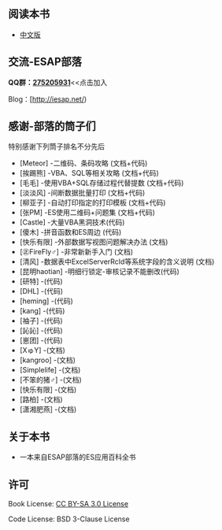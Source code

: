 ## 阅读本书
- [中文版](/zh/preface.md)
 
## 交流-ESAP部落
**QQ群：[275205931](http://shang.qq.com/wpa/qunwpa?idkey=8065d28ea0b39649052de5d2aeab377014d268a5a9fa7463d4873b205233aaff)**<<点击加入

Blog：[http://iesap.net/) 

## 感谢-部落的筒子们
特别感谢下列筒子排名不分先后

 - [Meteor]		-二维码、条码攻略 (文档+代码)
 - [挨踢熊]		-VBA、SQL等相关攻略 (文档+代码)
 - [毛毛]		-使用VBA+SQL存储过程代替提数 (文档+代码)
 - [淡淡风]		-间断数据批量打印 (文档+代码)
 - [柳亚子]		-自动打印指定的打印模板 (文档+代码)
 - [张PM]		-ES使用二维码+问题集 (文档+代码)
 - [Castle]		-大量VBA黑洞技术(代码)
 - [傻木]		-拼音函数和ES周边 (代码)
 - [快乐有限]	-外部数据写视图问题解决办法 (文档)
 - [㊣FireFly♂]	-非常新新手入门 (文档)
 - [清风]		-数据表中ExcelServerRcId等系统字段的含义说明 (文档)
 - [昆明haotian]	-明细行锁定-审核记录不能删改(代码)
 - [研特]		-(代码)
 - [DHL]		-(代码)
 - [heming]		-(代码)
 - [kang]		-(代码)
 - [袖子]		-(代码)
 - [訫訫]		-(代码)
 - [崽团]		-(代码)
 - [XゅY]		-(文档)
 - [kangroo]	-(文档)
 - [Simplelife]	-(文档)
 - [不笨的猪♂]	-(文档)
 - [快乐有限]	-(文档)
 - [路柏]		-(文档)
 - [潇湘肥燕]	-(文档)

## 关于本书
* 一本来自ESAP部落的ES应用百科全书
 
## 许可
Book License: [CC BY-SA 3.0 License](http://creativecommons.org/licenses/by-sa/3.0/)

Code License: BSD 3-Clause License
